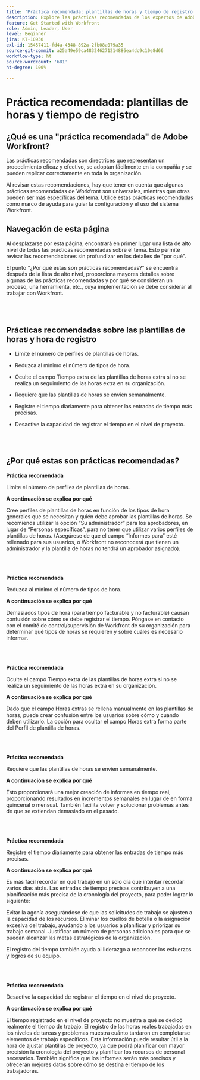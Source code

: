 ```yaml
---
title: 'Práctica recomendada: plantillas de horas y tiempo de registro'
description: Explore las prácticas recomendadas de los expertos de Adobe Workfront sobre la configuración, administración y uso de perfiles de plantillas de horas, tipos de horas, preferencias de plantillas de horas y plantillas de horas de Workfront. (Debe tener entre 60 y 160 caracteres, pero tiene 184)
feature: Get Started with Workfront
role: Admin, Leader, User
level: Beginner
jira: KT-10930
exl-id: 15457411-fd4a-4348-892a-2fb08a079a35
source-git-commit: a25a49e59ca483246271214886ea4dc9c10e8d66
workflow-type: ht
source-wordcount: '681'
ht-degree: 100%

---
```


# Práctica recomendada: plantillas de horas y tiempo de registro

## ¿Qué es una &quot;práctica recomendada&quot; de Adobe Workfront?

Las prácticas recomendadas son directrices que representan un procedimiento eficaz y efectivo, se adoptan fácilmente en la compañía y se pueden replicar correctamente en toda la organización.

Al revisar estas recomendaciones, hay que tener en cuenta que algunas prácticas recomendadas de Workfront son universales, mientras que otras pueden ser más específicas del tema. Utilice estas prácticas recomendadas como marco de ayuda para guiar la configuración y el uso del sistema Workfront.

## Navegación de esta página

Al desplazarse por esta página, encontrará en primer lugar una lista de alto nivel de todas las prácticas recomendadas sobre el tema. Esto permite revisar las recomendaciones sin profundizar en los detalles de &quot;por qué&quot;.

El punto &quot;¿Por qué estas son prácticas recomendadas?&quot; se encuentra después de la lista de alto nivel, proporciona mayores detalles sobre algunas de las prácticas recomendadas y por qué se consideran un proceso, una herramienta, etc., cuya implementación se debe considerar al trabajar con Workfront.

</br>
</br>


## Prácticas recomendadas sobre las plantillas de horas y hora de registro

* Limite el número de perfiles de plantillas de horas.

* Reduzca al mínimo el número de tipos de hora.

* Oculte el campo Tiempo extra de las plantillas de horas extra si no se realiza un seguimiento de las horas extra en su organización.

* Requiere que las plantillas de horas se envíen semanalmente.

* Registre el tiempo diariamente para obtener las entradas de tiempo más precisas.

* Desactive la capacidad de registrar el tiempo en el nivel de proyecto.

</br>
</br>



## ¿Por qué estas son prácticas recomendadas?

**Práctica recomendada**

Limite el número de perfiles de plantillas de horas.



**A continuación se explica por qué**

Cree perfiles de plantillas de horas en función de los tipos de hora generales que se necesitan y quién debe aprobar las plantillas de horas. Se recomienda utilizar la opción “Su administrador” para los aprobadores, en lugar de “Personas específicas”, para no tener que utilizar varios perfiles de plantillas de horas. (Asegúrese de que el campo “Informes para” esté rellenado para sus usuarios, o Workfront no reconocerá que tienen un administrador y la plantilla de horas no tendrá un aprobador asignado).

</br>
</br>

**Práctica recomendada**

Reduzca al mínimo el número de tipos de hora.



**A continuación se explica por qué**

Demasiados tipos de hora (para tiempo facturable y no facturable) causan confusión sobre cómo se debe registrar el tiempo. Póngase en contacto con el comité de control/supervisión de Workfront de su organización para determinar qué tipos de horas se requieren y sobre cuáles es necesario informar.

</br>
</br>

**Práctica recomendada**

Oculte el campo Tiempo extra de las plantillas de horas extra si no se realiza un seguimiento de las horas extra en su organización.



**A continuación se explica por qué**

Dado que el campo Horas extras se rellena manualmente en las plantillas de horas, puede crear confusión entre los usuarios sobre cómo y cuándo deben utilizarlo. La opción para ocultar el campo Horas extra forma parte del Perfil de plantilla de horas.

</br>
</br>

**Práctica recomendada**

Requiere que las plantillas de horas se envíen semanalmente.



**A continuación se explica por qué**

Esto proporcionará una mejor creación de informes en tiempo real, proporcionando resultados en incrementos semanales en lugar de en forma quincenal o mensual. También facilita volver y solucionar problemas antes de que se extiendan demasiado en el pasado.

</br>
</br>

**Práctica recomendada**

Registre el tiempo diariamente para obtener las entradas de tiempo más precisas.



**A continuación se explica por qué**

Es más fácil recordar en qué trabajó en un solo día que intentar recordar varios días atrás. Las entradas de tiempo precisas contribuyen a una planificación más precisa de la cronología del proyecto, para poder lograr lo siguiente:

Evitar la agonía asegurándose de que las solicitudes de trabajo se ajusten a la capacidad de los recursos.
Eliminar los cuellos de botella o la asignación excesiva del trabajo, ayudando a los usuarios a planificar y priorizar su trabajo semanal.
Justificar un número de personas adicionales para que se puedan alcanzar las metas estratégicas de la organización.


El registro del tiempo también ayuda al liderazgo a reconocer los esfuerzos y logros de su equipo.

</br>
</br>

**Práctica recomendada**

Desactive la capacidad de registrar el tiempo en el nivel de proyecto.



**A continuación se explica por qué**

El tiempo registrado en el nivel de proyecto no muestra a qué se dedicó realmente el tiempo de trabajo. El registro de las horas reales trabajadas en los niveles de tareas y problemas muestra cuánto tardaron en completarse elementos de trabajo específicos. Esta información puede resultar útil a la hora de ajustar plantillas de proyecto, ya que podrá planificar con mayor precisión la cronología del proyecto y planificar los recursos de personal necesarios. También significa que los informes serán más precisos y ofrecerán mejores datos sobre cómo se destina el tiempo de los trabajadores.
